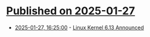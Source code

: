 # [Published on 2025-01-27](index.md)

* [2025-01-27, 16:25:00](https://soylentnews.org/article.pl?sid=25/01/27/0416218&from=rss) - [Linux Kernel 6.13 Announced](https://soylentnews.org/article.pl?sid=25/01/27/0416218&from=rss)
